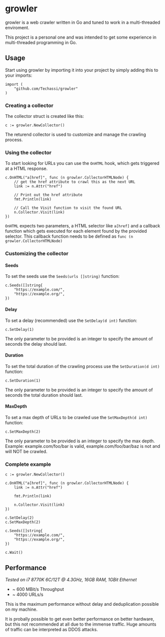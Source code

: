 # growler

growler is a web crawler written in Go and tuned to work in a multi-threaded enviroment.

This project is a personal one and was intended to get some experience in multi-threaded programming in Go.

## Usage

Start using growler by importing it into your project by simply adding this to your imports:

```golang
import (
	"github.com/Techassi/growler"
)
```

### Creating a collector

The collector struct is created like this:

```golang
c := growler.NewCollector()
```

The returend collector is used to customize and manage the crawling process.

### Using the collector

To start looking for URLs you can use the `OnHTML` hook, which gets triggered at a HTML response.

```golang
c.OnHTML("a[href]", func (n growler.CollectorHTMLNode) {
	// get the href attribute to crawl this as the next URL
	link := n.Attr("href")

	// Print out the href attribute
	fmt.Println(link)

	// Call the Visit function to visit the found URL
	n.Collector.Visit(link)
})
```

`OnHTML` expects two parameters, a HTML selector like `a[href]` and a callback function which gets executed for each element found by the provided selector. This callback function needs to be defined as `func (n growler.CollectorHTMLNode)`

### Customizing the collector

#### Seeds

To set the seeds use the `Seeds(urls []string)` function:

```golang
c.Seeds([]string{
	"https://example.com/",
	"https://example.org/",
})
```

#### Delay

To set a delay (recommended) use the `SetDelay(d int)` function:

```golang
c.SetDelay(1)
```

The only parameter to be provided is an integer to specify the amount of seconds the delay should last.

#### Duration

To set the total duration of the crawling process use the `SetDuration(d int)` function:

```golang
c.SetDuration(1)
```

The only parameter to be provided is an integer to specify the amount of seconds the total duration should last.

#### MaxDepth

To set a max depth of URLs to be crawled use the `SetMaxDepth(d int)` function:

```golang
c.SetMaxDepth(2)
```

The only parameter to be provided is an integer to specify the max depth. Example: example.com/foo/bar is valid, example.com/foo/bar/baz is not and will NOT be crawled.

### Complete example

```golang
c := growler.NewCollector()

c.OnHTML("a[href]", func (n growler.CollectorHTMLNode) {
	link := n.Attr("href")

	fmt.Println(link)

	n.Collector.Visit(link)
})

c.SetDelay(2)
c.SetMaxDepth(2)

c.Seeds([]string{
	"https://example.com/",
	"https://example.org/",
})

c.Wait()
```

## Performance

_Tested on i7 8770K 6C/12T @ 4.3GHz, 16GB RAM, 1GBit Ethernet_

-   ~ 600 MBit/s Throughput
-   ~ 4000 URLs/s

This is the maximum performance without delay and deduplication possible on my machine.

It is probally possible to get even better performance on better hardware, but this not recommended at all due to the immense traffic. Huge amounts of traffic can be interpreted as DDOS attacks.
